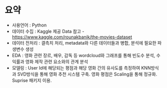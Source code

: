 # 요약
* 사용언어 : Python
* 데이터 수집 : Kaggle 제공 Data
	참고 - https://www.kaggle.com/rounakbanik/the-movies-dataset
* 데이터 전처리 : 결측치 처리, metadata와 다른 데이터들과 병합, 분석에 필요한 파생변수 생성
* EDA : 영화 관련 장르, 배우, 감독 등 wordcloud와 그래프를 통해 빈도수 분석, 수익률과 영화 제작 관련 요소와의 관계 분석
* 모델링 : User Id에 해당되는 평점과 해당 영화 간의 유사도를 측정하여 KNN방식과 SVD방식을 통해 영화 추천 시스템 구축. 
	영화 평점은 Scaling을 통해 정규화. Suprise 패키지 이용.
